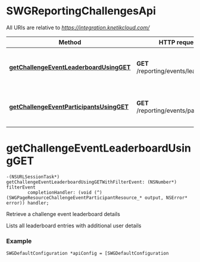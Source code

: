 # SWGReportingChallengesApi

All URIs are relative to *https://integration.knetikcloud.com/*

Method | HTTP request | Description
------------- | ------------- | -------------
[**getChallengeEventLeaderboardUsingGET**](SWGReportingChallengesApi.md#getchallengeeventleaderboardusingget) | **GET** /reporting/events/leaderboard | Retrieve a challenge event leaderboard details
[**getChallengeEventParticipantsUsingGET**](SWGReportingChallengesApi.md#getchallengeeventparticipantsusingget) | **GET** /reporting/events/participants | Retrieve a challenge event participant details


# **getChallengeEventLeaderboardUsingGET**
```objc
-(NSURLSessionTask*) getChallengeEventLeaderboardUsingGETWithFilterEvent: (NSNumber*) filterEvent
        completionHandler: (void (^)(SWGPageResourceChallengeEventParticipantResource_* output, NSError* error)) handler;
```

Retrieve a challenge event leaderboard details

Lists all leaderboard entries with additional user details

### Example 
```objc
SWGDefaultConfiguration *apiConfig = [SWGDefaultConfiguration sharedConfig];

// Configure OAuth2 access token for authorization: (authentication scheme: knetik_oauth)
[apiConfig setAccessToken:@"YOUR_ACCESS_TOKEN"];


NSNumber* filterEvent = @789; // A sepecific challenge event id (optional)

SWGReportingChallengesApi*apiInstance = [[SWGReportingChallengesApi alloc] init];

// Retrieve a challenge event leaderboard details
[apiInstance getChallengeEventLeaderboardUsingGETWithFilterEvent:filterEvent
          completionHandler: ^(SWGPageResourceChallengeEventParticipantResource_* output, NSError* error) {
                        if (output) {
                            NSLog(@"%@", output);
                        }
                        if (error) {
                            NSLog(@"Error calling SWGReportingChallengesApi->getChallengeEventLeaderboardUsingGET: %@", error);
                        }
                    }];
```

### Parameters

Name | Type | Description  | Notes
------------- | ------------- | ------------- | -------------
 **filterEvent** | **NSNumber***| A sepecific challenge event id | [optional] 

### Return type

[**SWGPageResourceChallengeEventParticipantResource_***](SWGPageResourceChallengeEventParticipantResource_.md)

### Authorization

[knetik_oauth](../README.md#knetik_oauth)

### HTTP request headers

 - **Content-Type**: application/json
 - **Accept**: application/json

[[Back to top]](#) [[Back to API list]](../README.md#documentation-for-api-endpoints) [[Back to Model list]](../README.md#documentation-for-models) [[Back to README]](../README.md)

# **getChallengeEventParticipantsUsingGET**
```objc
-(NSURLSessionTask*) getChallengeEventParticipantsUsingGETWithFilterEvent: (NSNumber*) filterEvent
        completionHandler: (void (^)(SWGPageResourceChallengeEventParticipantResource_* output, NSError* error)) handler;
```

Retrieve a challenge event participant details

Lists all user submitted scores sorted by value, including those that do not apear in the leaderboard due to value or aggregation

### Example 
```objc
SWGDefaultConfiguration *apiConfig = [SWGDefaultConfiguration sharedConfig];

// Configure OAuth2 access token for authorization: (authentication scheme: knetik_oauth)
[apiConfig setAccessToken:@"YOUR_ACCESS_TOKEN"];


NSNumber* filterEvent = @789; // A sepecific challenge event id (optional)

SWGReportingChallengesApi*apiInstance = [[SWGReportingChallengesApi alloc] init];

// Retrieve a challenge event participant details
[apiInstance getChallengeEventParticipantsUsingGETWithFilterEvent:filterEvent
          completionHandler: ^(SWGPageResourceChallengeEventParticipantResource_* output, NSError* error) {
                        if (output) {
                            NSLog(@"%@", output);
                        }
                        if (error) {
                            NSLog(@"Error calling SWGReportingChallengesApi->getChallengeEventParticipantsUsingGET: %@", error);
                        }
                    }];
```

### Parameters

Name | Type | Description  | Notes
------------- | ------------- | ------------- | -------------
 **filterEvent** | **NSNumber***| A sepecific challenge event id | [optional] 

### Return type

[**SWGPageResourceChallengeEventParticipantResource_***](SWGPageResourceChallengeEventParticipantResource_.md)

### Authorization

[knetik_oauth](../README.md#knetik_oauth)

### HTTP request headers

 - **Content-Type**: application/json
 - **Accept**: application/json

[[Back to top]](#) [[Back to API list]](../README.md#documentation-for-api-endpoints) [[Back to Model list]](../README.md#documentation-for-models) [[Back to README]](../README.md)

